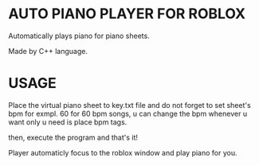 # AUTO PIANO PLAYER FOR ROBLOX

Automatically plays piano for piano sheets.

Made by C++ language.

# USAGE

Place the virtual piano sheet to key.txt file and do not forget to set sheet's bpm for exmpl. <bpm>60</bpm> for 60 bpm songs, u can change the bpm whenever u want only u need is place bpm tags.

then, execute the program and that's it!

Player automaticly focus to the roblox window and play piano for you.
